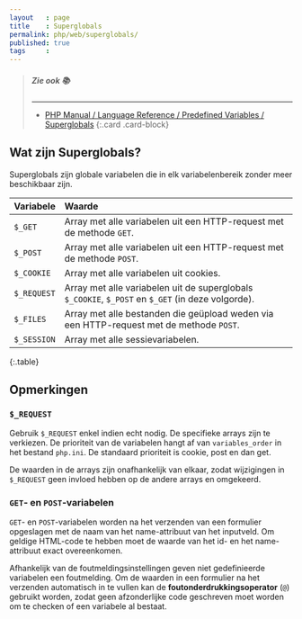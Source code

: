 ```yaml
---
layout   : page
title    : Superglobals
permalink: php/web/superglobals/
published: true
tags     :
---
```


> ##### Zie ook :books:
> ---
> - [PHP Manual / Language Reference / Predefined Variables / Superglobals](http://php.net/manual/en/language.variables.superglobals.php)
{:.card .card-block}

Wat zijn Superglobals?
----------------------

Superglobals zijn globale variabelen die in elk variabelenbereik zonder meer beschikbaar zijn.

| Variabele   | Waarde                                                                                            |
|:------------|:--------------------------------------------------------------------------------------------------|
| `$_GET`     | Array met alle variabelen uit een HTTP-request met de methode `GET`.                              |
| `$_POST`    | Array met alle variabelen uit een HTTP-request met de methode `POST`.                             |
| `$_COOKIE`  | Array met alle variabelen uit cookies.                                                            |
| `$_REQUEST` | Array met alle variabelen uit de superglobals `$_COOKIE`, `$_POST` en `$_GET` (in deze volgorde). |
| `$_FILES`   | Array met alle bestanden die geüpload weden via een HTTP-request met de methode `POST`.           |
| `$_SESSION` |	Array met alle sessievariabelen.                                                                  |
{:.table}

Opmerkingen
-----------

### `$_REQUEST`

Gebruik `$_REQUEST` enkel indien echt nodig. De specifieke arrays zijn te verkiezen. De prioriteit van de variabelen hangt af van `variables_order` in het bestand `php.ini`. De standaard prioriteit is cookie, post en dan get.

De waarden in de arrays zijn onafhankelijk van elkaar, zodat wijzigingen in `$_REQUEST` geen invloed hebben op de andere arrays en omgekeerd.

### `GET`- en `POST`-variabelen

`GET`- en `POST`-variabelen worden na het verzenden van een formulier opgeslagen met de naam van het name-attribuut van het inputveld. Om geldige HTML-code te hebben moet de waarde van het id- en het name-attribuut exact overeenkomen.

Afhankelijk van de foutmeldingsinstellingen geven niet gedefinieerde variabelen een foutmelding. Om de waarden in een formulier na het verzenden automatisch in te vullen kan de **foutonderdrukkingsoperator** (`@`) gebruikt worden, zodat geen afzonderlijke code geschreven moet worden om te checken of een variabele al bestaat.
